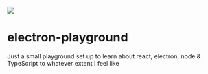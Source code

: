 ![](https://travis-ci.org/Pluriscient/electron-playground.svg?branch=master)

# electron-playground
Just a small playground set up to learn about react, electron, node &amp; TypeScript to whatever extent I feel like
